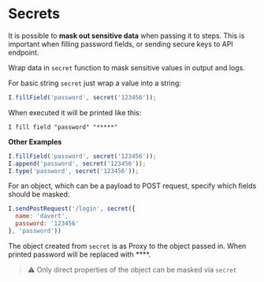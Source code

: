 # Secrets

It is possible to **mask out sensitive data** when passing it to steps. This is important when filling password fields, or sending secure keys to API endpoint. 

Wrap data in `secret` function to mask sensitive values in output and logs.

For basic string `secret` just wrap a value into a string:

```js
I.fillField('password', secret('123456'));
```

When executed it will be printed like this:

```
I fill field "password" "*****"
```
**Other Examples**
```js
I.fillField('password', secret('123456'));
I.append('password', secret('123456'));
I.type('password', secret('123456'));
```

For an object, which can be a payload to POST request, specify which fields should be masked:

```js
I.sendPostRequest('/login', secret({
  name: 'davert',
  password: '123456'
}, 'password'))
```

The object created from `secret` is as Proxy to the object passed in. When printed password will be replaced with ****. 

> ⚠️ Only direct properties of the object can be masked via `secret`